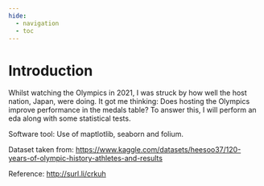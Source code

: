 ```yaml
---
hide:
  - navigation
  - toc
---
```


# Introduction

Whilst watching the Olympics in 2021, I was struck by how well the host nation, Japan, were doing. It got me thinking: Does hosting the Olympics improve performance in the medals table? To answer this, I will perform an eda along with some statistical tests.

Software tool: Use of maptlotlib, seaborn and folium.

Dataset taken from: https://www.kaggle.com/datasets/heesoo37/120-years-of-olympic-history-athletes-and-results

Reference: http://surl.li/crkuh